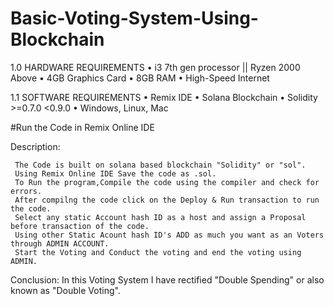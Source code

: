 # Basic-Voting-System-Using-Blockchain

1.0 HARDWARE REQUIREMENTS
     • i3 7th gen processor || Ryzen 2000 Above
     • 4GB Graphics Card
     • 8GB RAM
     • High-Speed Internet

1.1 SOFTWARE REQUIREMENTS
    • Remix IDE
    • Solana Blockchain
    • Solidity >=0.7.0 <0.9.0
    • Windows, Linux, Mac 
    
#Run the Code in Remix Online IDE
    
 Description:
     
     The Code is built on solana based blockchain "Solidity" or "sol".
     Using Remix Online IDE Save the code as .sol.
     To Run the program,Compile the code using the compiler and check for errors.
     After compilng the code click on the Deploy & Run transaction to run the code.
     Select any static Account hash ID as a host and assign a Proposal before transaction of the code.
     Using other Static Acount hash ID's ADD as much you want as an Voters through ADMIN ACCOUNT.
     Start the Voting and Conduct the voting and end the voting using ADMIN.
     
    
 Conclusion:
   In this Voting System I have rectified "Double Spending" or also known as "Double Voting". 
